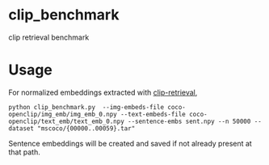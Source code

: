 # clip_benchmark
clip retrieval benchmark

# Usage
For normalized embeddings extracted with [clip-retrieval](https://github.com/rom1504/clip-retrieval),
```
python clip_benchmark.py  --img-embeds-file coco-openclip/img_emb/img_emb_0.npy --text-embeds-file coco-openclip/text_emb/text_emb_0.npy --sentence-embs sent.npy --n 50000 --dataset "mscoco/{00000..00059}.tar"
```

Sentence embeddings will be created and saved if not already present at that path.

